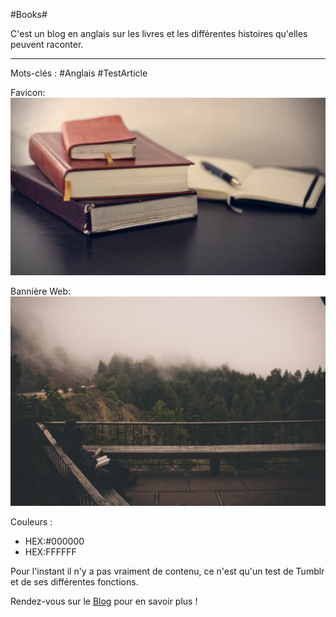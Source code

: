 #Books#

C'est un blog en anglais sur les livres et les différentes histoires qu'elles peuvent raconter. 

-----------------

Mots-clés : #Anglais #TestArticle

Favicon: 
![Livre](_Books2.jpeg)

Bannière Web: 
![Background](_Books4.jpg)

Couleurs : 
* HEX:#000000
* HEX:FFFFFF

Pour l'instant il n'y a pas vraiment de contenu, ce n'est qu'un test de Tumblr et de ses différentes fonctions. 

Rendez-vous sur le [Blog](http://nahimbh.tumblr.com/) pour en savoir plus !